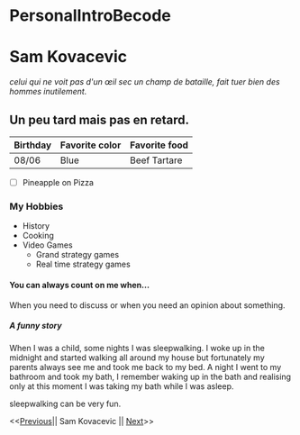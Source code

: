 # PersonalIntroBecode

# Sam Kovacevic
*celui qui ne voit pas d'un œil sec un champ de bataille, fait tuer bien des hommes inutilement.*
## Un peu tard mais pas en retard.

| Birthday | Favorite color | Favorite food |
| ----------- | ----------- | ----------- |
| 08/06 | Blue | Beef Tartare |
- [ ] Pineapple on Pizza

### My Hobbies

- History
- Cooking
- Video Games
    - Grand strategy games
    - Real time strategy games

#### You can always count on me when...

When you need to discuss or when you need an opinion about something.

##### A funny story

When I was a child, some nights I was sleepwalking. I woke up in the midnight and started walking all around my house but fortunately my parents always see me and took me back to my bed. A night I went to my bathroom and took my bath, I remember waking up in the bath and realising only at this moment I was taking my bath while I was asleep.

sleepwalking can be very fun.

<<[Previous]()|| Sam Kovacevic || [Next]()>>


